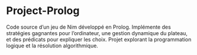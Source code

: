 # Project-Prolog
Code source d’un jeu de Nim développé en Prolog. Implémente des stratégies gagnantes pour l’ordinateur, une gestion dynamique du plateau, et des prédicats pour expliquer les choix. Projet explorant la programmation logique et la résolution algorithmique.
